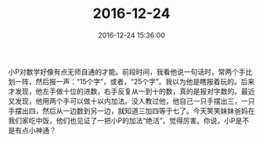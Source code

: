 ﻿---
title: "2016-12-24"
date: 2016-12-24 15:36:00
tags:
categories: 爸爸
---
小P对数学好像有点无师自通的才能。前段时间，我看他说一句话时，常两个手比划一阵，然后报一声：“15个字”，或者，“25个字”。我以为他是瞎报着玩的。后来才发现，他左手做十位的进数，右手反复从一到十的数，真的是报对字数的。最近又发现，他用两个手可以做十以内加法。没人教过他，他自己一只手摆出三，一只手摆出四，然后从一边数到另一边，就知道三加四等于七了。今天笑笑妹妹爸妈在我们家吃中饭，他们也见证了一把小P的加法“绝活”，觉得厉害。你说，小P是不是有点小神通？